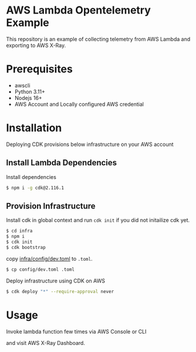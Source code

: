 # AWS Lambda Opentelemetry Example

This repository is an example of collecting telemetry from AWS Lambda and exporting to AWS X-Ray.

# Prerequisites

- awscli
- Python 3.11+
- Nodejs 16+
- AWS Account and Locally configured AWS credential

# Installation

Deploying CDK provisions below infrastructure on your AWS account

## Install Lambda Dependencies

Install dependencies

```bash
$ npm i -g cdk@2.116.1
```

## Provision Infrastructure

Install cdk in global context and run `cdk init` if you did not initailize cdk yet.

```bash
$ cd infra
$ npm i
$ cdk init
$ cdk bootstrap
```

copy [infra/config/dev.toml](./infra/config/dev.toml) to `.toml`.

```bash
$ cp config/dev.toml .toml
```

Deploy infrastructure using CDK on AWS

```bash
$ cdk deploy "*" --require-approval never
```

# Usage

Invoke lambda function few times via AWS Console or CLI

and visit AWS X-Ray Dashboard.
